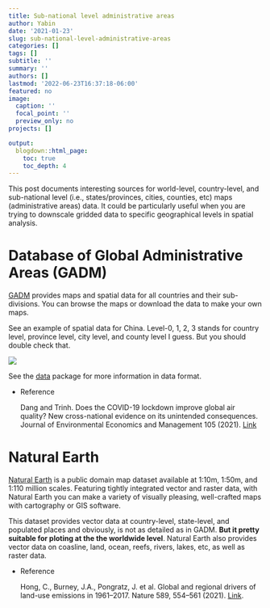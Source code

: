```yaml
---
title: Sub-national level administrative areas
author: Yabin
date: '2021-01-23'
slug: sub-national-level-administrative-areas
categories: []
tags: []
subtitle: ''
summary: ''
authors: []
lastmod: '2022-06-23T16:37:18-06:00'
featured: no
image:
  caption: ''
  focal_point: ''
  preview_only: no
projects: []

output:
  blogdown::html_page:
    toc: true
    toc_depth: 4
---
```


This post documents interesting sources for world-level, country-level, and sub-national level (i.e., states/provinces, cities, counties, etc) maps (administrative areas) data. It could be particularly useful when you are trying to downscale gridded data to specific geographical levels in spatial analysis. 

# Database of Global Administrative Areas (GADM)

[GADM](https://gadm.org/) provides maps and spatial data for all countries and their sub-divisions. You can browse the maps or download the data to make your own maps.

See an example of spatial data for China. Level-0, 1, 2, 3 stands for country level, province level, city level, and county level I guess. But you should double check that. 

![](/data/2021-01-23-sub-national-level-administrative-areas.en_files/Untitled.png)


See the [data](https://gadm.org/formats.html) package for more information in data format.

- Reference

  Dang and Trinh. Does the COVID-19 lockdown improve global air quality? New cross-national evidence on its unintended consequences. Journal of Environmental Economics and Management 105 (2021). [Link](https://doi.org/10.1016/j.jeem.2020.102401)
  
  
# Natural Earth

[Natural Earth](https://www.naturalearthdata.com/) is a public domain map dataset available at 1:10m, 1:50m, and 1:110 million scales. Featuring tightly integrated vector and raster data, with Natural Earth you can make a variety of visually pleasing, well-crafted maps with cartography or GIS software.

This dataset provides vector data at country-level, state-level, and populated places and obviously, is not as detailed as in GADM. **But it pretty suitable for ploting at the the worldwide level**. Natural Earth also provides vector data on coasline, land, ocean, reefs, rivers, lakes, etc, as well as raster data.

- Reference

  Hong, C., Burney, J.A., Pongratz, J. et al. Global and regional drivers of land-use emissions in 1961–2017. Nature 589, 554–561 (2021). [Link](https://doi.org/10.1038/s41586-020-03138-y).
  

